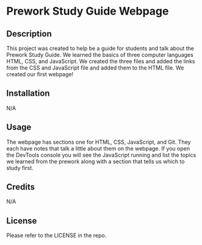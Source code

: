 # Prework Study Guide Webpage

## Description

This project was created to help be a guide for students and talk about the Prework Study Guide. We learned the basics of three computer languages HTML, CSS, and JavaScript. We created the three files and added the links from the CSS and JavaScript file and added them to the HTML file. We created our first webpage!

## Installation

N/A

## Usage

The webpage has sections one for HTML, CSS, JavaScript, and Git. They each have notes that talk a little about them on the webpage. If you open the DevTools console you will see the JavaScript running and list the topics we learned from the prework along with a section that tells us which to study first.

## Credits

N/A

## License

Please refer to the LICENSE in the repo.